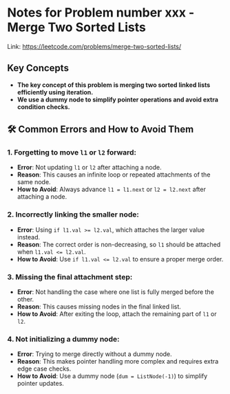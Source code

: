# Notes for Problem number xxx - Merge Two Sorted Lists

Link: https://leetcode.com/problems/merge-two-sorted-lists/

## Key Concepts
- **The key concept of this problem is merging two sorted linked lists efficiently using iteration.**
- **We use a dummy node to simplify pointer operations and avoid extra condition checks.**

## 🛠️ Common Errors and How to Avoid Them

### 1. Forgetting to move `l1` or `l2` forward:
- **Error**: Not updating `l1` or `l2` after attaching a node.
- **Reason**: This causes an infinite loop or repeated attachments of the same node.
- **How to Avoid**: Always advance `l1 = l1.next` or `l2 = l2.next` after attaching a node.

### 2. Incorrectly linking the smaller node:
- **Error**: Using `if l1.val >= l2.val`, which attaches the larger value instead.
- **Reason**: The correct order is non-decreasing, so `l1` should be attached when `l1.val <= l2.val`.
- **How to Avoid**: Use `if l1.val <= l2.val` to ensure a proper merge order.

### 3. Missing the final attachment step:
- **Error**: Not handling the case where one list is fully merged before the other.
- **Reason**: This causes missing nodes in the final linked list.
- **How to Avoid**: After exiting the loop, attach the remaining part of `l1` or `l2`.

### 4. Not initializing a dummy node:
- **Error**: Trying to merge directly without a dummy node.
- **Reason**: This makes pointer handling more complex and requires extra edge case checks.
- **How to Avoid**: Use a dummy node (`dum = ListNode(-1)`) to simplify pointer updates.
